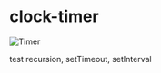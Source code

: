# clock-timer

![Timer](https://user-images.githubusercontent.com/106384959/193562644-c29d7661-dfca-4a7a-b99b-04b28a5a5315.JPG)

test recursion, setTimeout, setInterval
